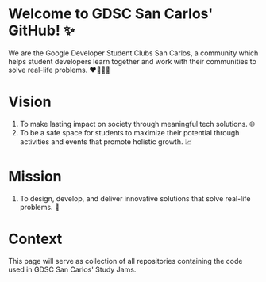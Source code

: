 # Welcome to GDSC San Carlos' GitHub! ✨
We are the Google Developer Student Clubs San Carlos, a community which helps student developers learn together and work with their communities to solve real-life problems. ❤💛💙💚

# Vision
1. To make lasting impact on society through meaningful tech solutions. 🌐
2. To be a safe space for students to maximize their potential through activities and events that promote holistic growth. 📈

# Mission
1. To design, develop, and deliver innovative solutions that solve real-life problems. 🌟

# Context
This page will serve as collection of all repositories containing the code used in GDSC San Carlos' Study Jams. 
